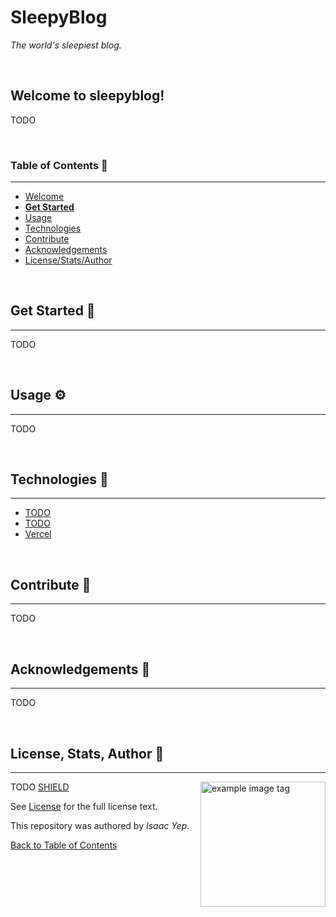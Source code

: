 # **SleepyBlog**
*The world's sleepiest blog.*

<br />

## **Welcome to sleepyblog!**
TODO

<br />

### **Table of Contents** 📖
<hr>

  - [Welcome](#welcome-to-sleepyblog)
  - [**Get Started**](#get-started-)
  - [Usage](#usage-)
  - [Technologies](#technologies-)
  - [Contribute](#Contribute-)
  - [Acknowledgements](#acknowledgements-)
  - [License/Stats/Author](#license-stats-author-)

<br />

## **Get Started 🚀**
<hr>

TODO

<br />

## **Usage ⚙**
<hr>

TODO

<br />

## **Technologies 🧰**
<hr>

  - [TODO](URL)
  - [TODO](URL)
  - [Vercel](https://nextjs.org/docs/deployment)

<br />

## **Contribute 🤝**
<hr>

TODO

<br />

## **Acknowledgements 💙**
<hr>

TODO

<br />

## **License, Stats, Author 📜**
<hr>

<img align="right" alt="example image tag" src="https://i.imgur.com/jtNwEWu.png" width="200" />

<!-- badge cluster -->
TODO [SHIELD](https://shields.io/)
<!-- / -->

See [License](LICENSE) for the full license text.

This repository was authored by *Isaac Yep*.

[Back to Table of Contents](#table-of-contents-)